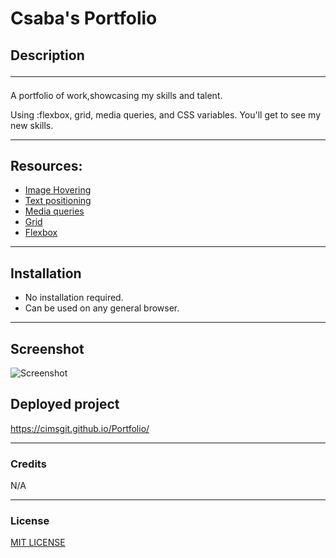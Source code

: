 # Csaba's Portfolio

## Description <hr> 
A portfolio of work,showcasing my skills and talent.

Using :flexbox, grid, media queries, and CSS variables. You'll get to see my new skills. 
<hr>


## Resources:

* [Image Hovering](https://www.w3schools.com/howto/tryit.asp?filename=tryhow_css_image_overlay_opacity)
* [Text positioning](https://www.w3schools.com/howto/howto_css_image_text.asp)
* [Media queries](https://www.w3schools.com/cssref/css3_pr_mediaquery.php)
* [Grid](https://css-tricks.com/snippets/css/complete-guide-grid/)
* [Flexbox](https://css-tricks.com/snippets/css/a-guide-to-flexbox/)

<hr>

## Installation
+ No installation required.
+ Can be used on any general browser. 
<hr>

## Screenshot 

![Screenshot](./images/cimsgit.github.io_Portfolio_%20(2).png) 

## Deployed project
https://cimsgit.github.io/Portfolio/ <hr>

### Credits
N/A
<hr>

### License

[MIT LICENSE](./LICENSE)